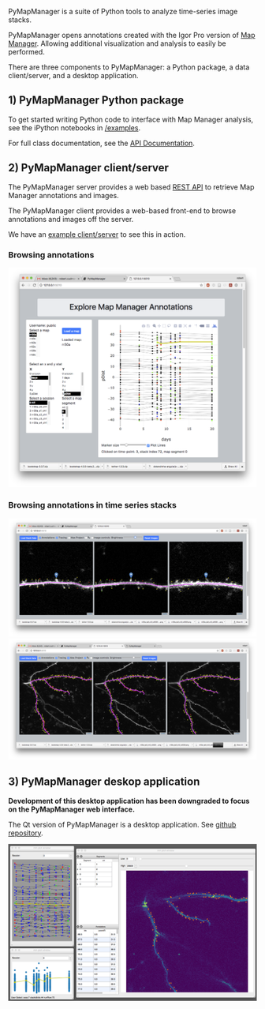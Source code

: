 PyMapManager is a suite of Python tools to analyze time-series image stacks.

PyMapManager opens annotations created with the Igor Pro version of [Map Manager][1]. Allowing additional visualization and analysis to easily be performed.

There are three components to PyMapManager: a Python package, a data client/server, and a desktop application.

## 1) PyMapManager Python package

To get started writing Python code to interface with Map Manager analysis, see the iPython notebooks in [/examples][5].

For full class documentation, see the [API Documentation][2].

## 2) PyMapManager client/server
 
The PyMapManager server provides a web based [REST API][6] to retrieve Map Manager annotations and images.

The PyMapManager client provides a web-based front-end to browse annotations and images off the server.

We have an [example client/server][client/server] to see this in action.

### Browsing annotations

<IMG SRC="mmserver_purejs.png">

### Browsing annotations in time series stacks

<IMG SRC="mmserver_leaflet.png">
<IMG SRC="mmserver_leaflet2.png">
 
 
## 3) PyMapManager deskop application
 
**Development of this desktop application has been downgraded to focus on the PyMapManager web interface.**

The Qt version of PyMapManager is a desktop application. See [github repository][4]. 
 
<IMG SRC="pyMapManager_v2.png">
 
[1]: http://blog.cudmore.io/mapmanager
[2]: http://pymapmanager.readthedocs.io/en/latest/
[3]: install-client-server
[4]: https://github.com/cudmore/PyMapManager/tree/master/PyMapManager/interface
[5]: https://github.com/cudmore/PyMapManager/tree/master/PyMapManager/examples
[6]: rest-api
[client/server]: http://robertcudmore.org/mmclient